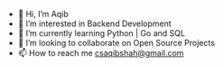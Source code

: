 - 👋 Hi, I’m Aqib
- 👀 I’m interested in Backend Development
- 🌱 I’m currently learning Python | Go and SQL
- 💞️ I’m looking to collaborate on Open Source Projects
- 📫 How to reach me csaqibshah@gmail.com

<!---
aqibcs/aqibcs is a ✨ special ✨ repository because its `README.md` (this file) appears on your GitHub profile.
You can click the Preview link to take a look at your changes.
--->
